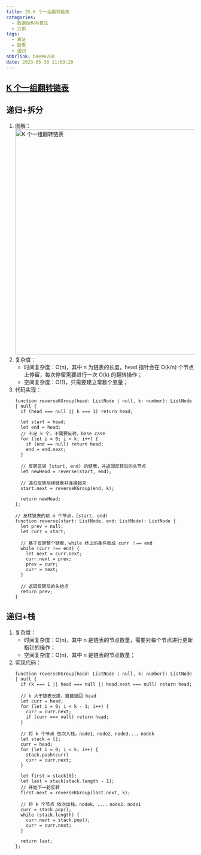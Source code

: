 ```yaml
---
title: 25.K 个一组翻转链表
categories:
  - 数据结构与算法
  - 力扣
tags:
  - 算法
  - 链表
  - 递归
abbrlink: b4e9e28d
date: 2023-05-30 11:09:20
---
```


## [K 个一组翻转链表](https://leetcode.cn/problems/reverse-nodes-in-k-group/description/)

## 递归+拆分
1. 图解：
    <img src="K 个一组翻转链表.jpg" width="600px" height="auto" class="lazy-load" title="K 个一组翻转链表"/>
2. 复杂度：
    - 时间复杂度：O(n)，其中 n 为链表的长度，head 指针会在 O(k/n) 个节点上停留，每次停留需要进行一次 O(k) 的翻转操作；
    - 空间复杂度：O(1)，只需要建立常数个变量；
3. 代码实现：
    ```TS
    function reverseKGroup(head: ListNode | null, k: number): ListNode | null {
      if (head === null || k === 1) return head;

      let start = head;
      let end = head;
      // 不足 k 个，不需要反转，base case
      for (let i = 0; i < k; i++) {
        if (end == null) return head;
        end = end.next;
      }

      // 反转区间 [start, end) 的链表，并返回反转后的头节点
      let newHead = reverse(start, end);

      // 递归反转后续链表并连接起来
      start.next = reverseKGroup(end, k);

      return newHead;
    };

    // 反转链表的前 n 个节点，[start, end)
    function reverse(start: ListNode, end: ListNode): ListNode {
      let prev = null;
      let curr = start;

      // 基于反转整个链表，while 终止的条件改成 curr ！== end
      while (curr !== end) {
        let next = curr.next;
        curr.next = prev;
        prev = curr;
        curr = next;
      }

      // 返回反转后的头结点
      return prev;
    }
    ```

## 递归+栈
1. 复杂度：
    - 时间复杂度：O(n)，其中 n 是链表的节点数量，需要对每个节点进行更新指针的操作；
    - 空间复杂度：O(n)，其中 n 是链表的节点数量；
2. 实现代码：
    ```TS
    function reverseKGroup(head: ListNode | null, k: number): ListNode | null {
      if (k === 1 || head === null || head.next === null) return head;

      // k 大于链表长度，直接返回 head
      let curr = head;
      for (let i = 0; i < k - 1; i++) {
        curr = curr.next;
        if (curr === null) return head;
      }

      // 将 k 个节点 依次入栈，node1、node2、node3...，nodek
      let stack = [];
      curr = head;
      for (let i = 0; i < k; i++) {
        stack.push(curr)
        curr = curr.next;
      }

      let first = stack[0];
      let last = stack[stack.length - 1];
      // 开始下一轮反转
      first.next = reverseKGroup(last.next, k);

      // 将 k 个节点 依次出栈，nodek、...，node2，node1
      curr = stack.pop();
      while (stack.length) {
        curr.next = stack.pop();
        curr = curr.next;
      }

      return last;
    };
    ```



